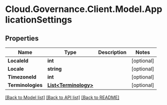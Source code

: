 # Cloud.Governance.Client.Model.ApplicationSettings
## Properties

Name | Type | Description | Notes
------------ | ------------- | ------------- | -------------
**LocaleId** | **int** |  | [optional] 
**Locale** | **string** |  | [optional] 
**TimezoneId** | **int** |  | [optional] 
**Terminologies** | [**List&lt;Terminology&gt;**](Terminology.md) |  | [optional] 

[[Back to Model list]](../README.md#documentation-for-models) [[Back to API list]](../README.md#documentation-for-api-endpoints) [[Back to README]](../README.md)

